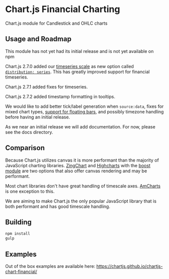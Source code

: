 # Chart.js Financial Charting

Chart.js module for Candlestick and OHLC charts

## Usage and Roadmap

This module has not yet had its initial release and is not yet available on npm

Chart.js 2.7.0 added our [timeseries scale](https://github.com/chartjs/Chart.js/issues/4189) as new option called [`distribution: series`](http://www.chartjs.org/docs/latest/axes/cartesian/time.html). This has greatly improved support for financial timeseries.

Chart.js 2.7.1 added fixes for timeseries.

Chart.js 2.7.2 added timestamp formatting in tooltips.

We would like to add better tick/label generation when `source:data`, fixes for mixed chart types, [support for floating bars](https://github.com/chartjs/Chart.js/issues/4863), and possibly timezone handling before having an initial release.

As we near an initial release we will add documentation. For now, please see the docs directory.

## Comparison

Because Chart.js utilizes canvas it is more performant than the majority of JavaScript charting libraries. [ZingChart](https://www.zingchart.com/docs/chart-types/stock-charts/) and [Highcharts](https://www.highcharts.com/stock/demo/candlestick) with the [boost module](https://www.highcharts.com/blog/news/175-highcharts-performance-boost/) are two options that also offer canvas rendering and may be performant.

Most chart libraries don't have great handling of timescale axes. [AmCharts](https://www.amcharts.com/stock-chart/) is one exception to this.

We are aiming to make Chart.js the only popular JavaScript library that is both performant and has good timescale handling.

## Building

```sh
npm install
gulp
```

## Examples

Out of the box examples are available here: https://chartjs.github.io/chartjs-chart-financial/
